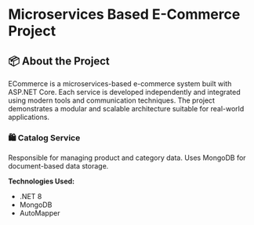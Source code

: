 # Microservices Based E-Commerce Project

## 📦 About the Project
ECommerce is a microservices-based e-commerce system built with ASP.NET Core. Each service is developed independently and integrated using modern tools and communication techniques. The project demonstrates a modular and scalable architecture suitable for real-world applications.

### 🛍️ Catalog Service  
Responsible for managing product and category data. Uses MongoDB for document-based data storage.

**Technologies Used:**
- .NET 8  
- MongoDB  
- AutoMapper 
